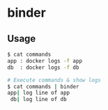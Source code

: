 # binder

## Usage

```sh
$ cat commands
app : docker logs -f app
db  : docker logs -f db

# Execute commands & show logs
$ cat commands | binder
app| log line of app
 db| log line of db
```